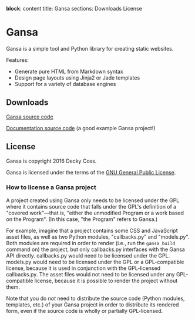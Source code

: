 __block__: content
title: Gansa
sections: Downloads
          License

Gansa
=====

Gansa is a simple tool and Python library for creating static websites.

Features:

* Generate pure HTML from Markdown syntax
* Design page layouts using Jinja2 or Jade templates
* Support for a variety of database engines

Downloads
---------

[Gansa source code](https://github.com/deckycoss/gansa)

[Documentation source code](https://github.com/deckycoss/gansa-docs) (a good example Gansa project!)

License
-------

Gansa is copyright 2016 Decky Coss.

Gansa is licensed under the terms of the [GNU General Public License](http://www.gnu.org/licenses/gpl-3.0.en.html).

### How to license a Gansa project ###

A project created using Gansa only needs to be licensed under the GPL where it contains source code that falls under the GPL's definition of a "covered work"—that is, "either the unmodified Program or a work based on the Program". (In this case, "the Program" refers to Gansa.)

For example, imagine that a project contains some CSS and JavaScript asset files, as well as two Python modules, "callbacks.py" and "models.py". Both modules are required in order to render (i.e., run the `gansa build` command on) the project, but only callbacks.py interfaces with the Gansa API directly. callbacks.py would need to be licensed under the GPL. models.py would need to be licensed under the GPL or a GPL-compatible license, because it is used in conjunction with the GPL-licensed callbacks.py. The asset files would not need to be licensed under any GPL-compatible license, because it is possible to render the project without them.

Note that you do *not* need to distribute the source code (Python modules, templates, etc.) of your Gansa project in order to distribute its rendered form, even if the source code is wholly or partially GPL-licensed.